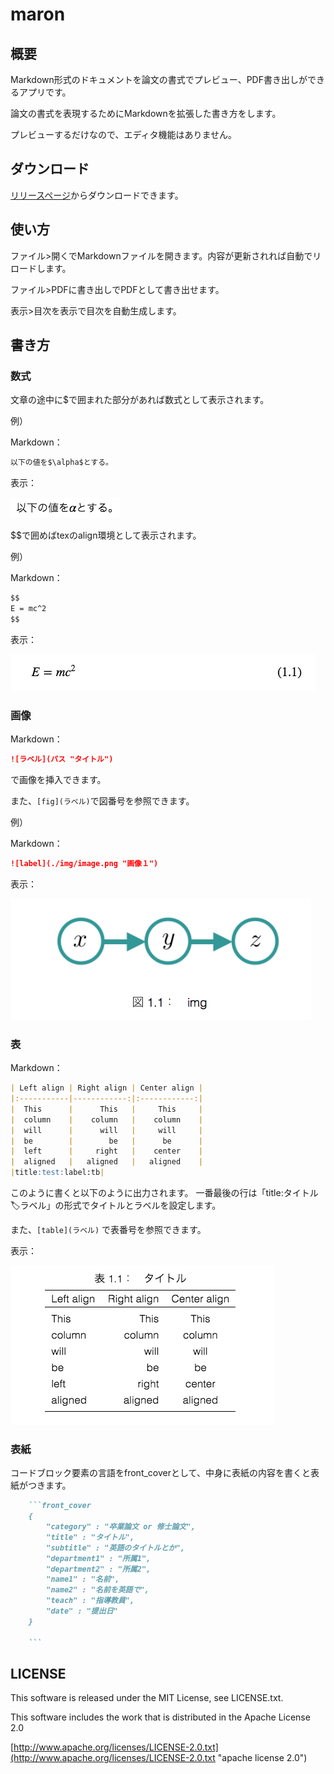 # maron

## 概要

Markdown形式のドキュメントを論文の書式でプレビュー、PDF書き出しができるアプリです。

論文の書式を表現するためにMarkdownを拡張した書き方をします。

プレビューするだけなので、エディタ機能はありません。

## ダウンロード

[リリースページ](https://github.com/taroc/maron/releases)からダウンロードできます。

## 使い方

ファイル>開くでMarkdownファイルを開きます。内容が更新されれば自動でリロードします。

ファイル>PDFに書き出しでPDFとして書き出せます。

表示>目次を表示で目次を自動生成します。

## 書き方

### 数式

文章の途中に$で囲まれた部分があれば数式として表示されます。

例）

Markdown：
```md
以下の値を$\alpha$とする。
```

表示：

![数式の例](./document/img/math_inline.png "インライン数式")

$$で囲めばtexのalign環境として表示されます。

例）

Markdown：
```md
$$
E = mc^2
$$
```

表示：

![数式の例](./document/img/math_display.png "数式")

### 画像

Markdown：
```md
![ラベル](パス "タイトル")
```

で画像を挿入できます。

また、```[fig](ラベル)```で図番号を参照できます。

例）

Markdown：
```md
![label](./img/image.png "画像１")
```

表示：

![画像の例](./document/img/image.png "画像")

### 表

Markdown：
```md
| Left align | Right align | Center align |
|:-----------|------------:|:------------:|
|  This      |      This   |     This     |
|  column    |    column   |    column    |
|  will      |      will   |     will     |
|  be        |        be   |      be      |
|  left      |     right   |    center    |
|  aligned   |   aligned   |   aligned    |
|title:test:label:tb|
```

このように書くと以下のように出力されます。
一番最後の行は「title:タイトル:label:ラベル」の形式でタイトルとラベルを設定します。

また、```[table](ラベル)``` で表番号を参照できます。

表示：

![表の例](./document/img/table.png "表")

### 表紙

コードブロック要素の言語をfront_coverとして、中身に表紙の内容を書くと表紙がつきます。

```md
    ```front_cover
    {
        "category" : "卒業論文 or 修士論文",
        "title" : "タイトル",
        "subtitle" : "英語のタイトルとか",
        "department1" : "所属1",
        "department2" : "所属2",
        "name1" : "名前",
        "name2" : "名前を英語で",
        "teach" : "指導教員",
        "date" : "提出日"
    }

    ```
```

## LICENSE
This software is released under the MIT License, see LICENSE.txt.

This software includes the work that is distributed in the Apache License 2.0

[http://www.apache.org/licenses/LICENSE-2.0.txt](http://www.apache.org/licenses/LICENSE-2.0.txt "apache license 2.0")
